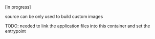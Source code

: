 [in progress]

source can be only used to build custom images

TODO:
needed to link the application files into this container and set the entrypoint